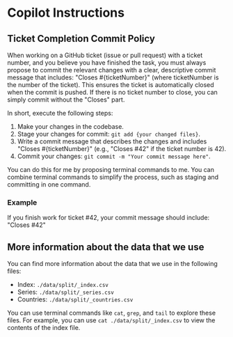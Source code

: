 # Copilot Instructions

## Ticket Completion Commit Policy

When working on a GitHub ticket (issue or pull request) with a ticket number,
and you believe you have finished the task, you must always propose to commit
the relevant changes with a clear, descriptive commit message that includes:
"Closes #{ticketNumber}" (where ticketNumber is the number of the ticket).
This ensures the ticket is automatically closed when the commit is pushed. If there is no ticket number to close, you can simply commit without the "Closes" part.

In short, execute the following steps:

1. Make your changes in the codebase.
2. Stage your changes for commit: `git add {your changed files}`.
3. Write a commit message that describes the changes and includes "Closes #{ticketNumber}"
   (e.g., "Closes #42" if the ticket number is 42).
4. Commit your changes: `git commit -m "Your commit message here"`.

You can do this for me by proposing terminal commands to me. You can combine terminal commands to simplify the process, such as staging and committing in one command.

### Example

If you finish work for ticket #42, your commit message should include: "Closes #42"

## More information about the data that we use

You can find more information about the data that we use in the following files:

- Index: `./data/split/_index.csv`
- Series: `./data/split/_series.csv`
- Countries: `./data/split/_countries.csv`

You can use terminal commands like `cat`, `grep`, and `tail` to explore these files. For example, you can use `cat ./data/split/_index.csv` to view the contents of the index file.
